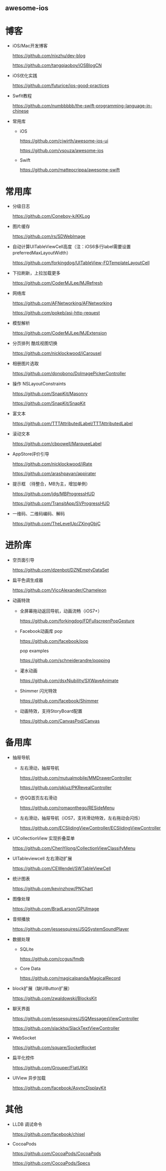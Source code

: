 ## awesome-ios ##

博客
==

 - iOS/Mac开发博客
    
    https://github.com/nixzhu/dev-blog
    
    https://github.com/tangqiaoboy/iOSBlogCN

 - iOS优化实践
    
    https://github.com/futurice/ios-good-practices

 - Swfit教程

    https://github.com/numbbbbb/the-swift-programming-language-in-chinese

 - 常用库
    - iOS
    
    	https://github.com/cjwirth/awesome-ios-ui
    
    	https://github.com/vsouza/awesome-ios
    - Swift
    
    	https://github.com/matteocrippa/awesome-swift


常用库
==

- 分级日志
    
    https://github.com/Coneboy-k/KKLog

- 图片缓存
    
    https://github.com/rs/SDWebImage

- 自动计算UITableViewCell高度（注：iOS6多行label需要设置preferredMaxLayoutWidth）
    
    https://github.com/forkingdog/UITableView-FDTemplateLayoutCell

- 下拉刷新，上拉加载更多
    
    https://github.com/CoderMJLee/MJRefresh

- 网络库
    
    https://github.com/AFNetworking/AFNetworking
    
    https://github.com/pokeb/asi-http-request

- 模型解析
    
    https://github.com/CoderMJLee/MJExtension

- 分页排列 酷炫视图切换
    
    https://github.com/nicklockwood/iCarousel

- 相册图片选取
    
    https://github.com/donobono/DoImagePickerController

- 操作 NSLayoutConstraints
    
    https://github.com/SnapKit/Masonry
    
    https://github.com/SnapKit/SnapKit

- 富文本
    
    https://github.com/TTTAttributedLabel/TTTAttributedLabel

- 滚动文本
    
    https://github.com/cbpowell/MarqueeLabel

- AppStore评价引导
    
    https://github.com/nicklockwood/iRate
    
    https://github.com/arashpayan/appirater

- 提示框 （待整合，MB为主，增加单例）
    
    https://github.com/jdg/MBProgressHUD
    
    https://github.com/TransitApp/SVProgressHUD

- 一维码、二维码编码、解码
    
    https://github.com/TheLevelUp/ZXingObjC


进阶库
==

 - 空页面引导
    
    https://github.com/dzenbot/DZNEmptyDataSet

 - 扁平色调生成器
    
    https://github.com/ViccAlexander/Chameleon

 - 动画特效
     - 全屏幕拖动返回导航，动画流畅（iOS7+）
        
        https://github.com/forkingdog/FDFullscreenPopGesture

     - Facebook动画库 pop
        
        https://github.com/facebook/pop
        
        pop examples
        
        https://github.com/schneiderandre/popping
        
     - 灌水动画
        
        https://github.com/dsxNiubility/SXWaveAnimate
        
     - Shimmer 闪光特效
     
        https://github.com/facebook/Shimmer
        
     - 动画特效，支持StoryBoard配置
     
        https://github.com/CanvasPod/Canvas
        
        
备用库
==

 - 抽屉导航
 
    - 左右滑动，抽屉导航
    
    	https://github.com/mutualmobile/MMDrawerController
    
    	https://github.com/pkluz/PKRevealController
    
    - 仿QQ首页左右滑动
    
    	https://github.com/romaonthego/RESideMenu
    
    - 左右滑动，抽屉导航（iOS7，支持滑动特效，左右拖动会闪烁）
    
    	https://github.com/ECSlidingViewController/ECSlidingViewController
    
 - UICollectionView 实现折叠菜单
 
    https://github.com/ChenYilong/CollectionViewClassifyMenu

 - UITableviewcell 左右滑动扩展
 
    https://github.com/CEWendel/SWTableViewCell
 
 - 统计图表
 
    https://github.com/kevinzhow/PNChart

 - 图像处理
 
    https://github.com/BradLarson/GPUImage

 - 音频播放
 
    https://github.com/jessesquires/JSQSystemSoundPlayer

 - 数据处理
 
     - SQLite
     
    	https://github.com/ccgus/fmdb
    
     - Core Data
     
    	https://github.com/magicalpanda/MagicalRecord

 - block扩展（缺UIButton扩展）
 
    https://github.com/zwaldowski/BlocksKit

 - 聊天界面
 
    https://github.com/jessesquires/JSQMessagesViewController
    
    https://github.com/slackhq/SlackTextViewController

 - WebSocket
 
    https://github.com/square/SocketRocket

 - 扁平化控件
 
    https://github.com/Grouper/FlatUIKit

 - UIView 异步加载
 
    https://github.com/facebook/AsyncDisplayKit
    

其他
==

 - LLDB 调试命令
 
    https://github.com/facebook/chisel

 - CocoaPods
 
    https://github.com/CocoaPods/CocoaPods
    
    https://github.com/CocoaPods/Specs
    
